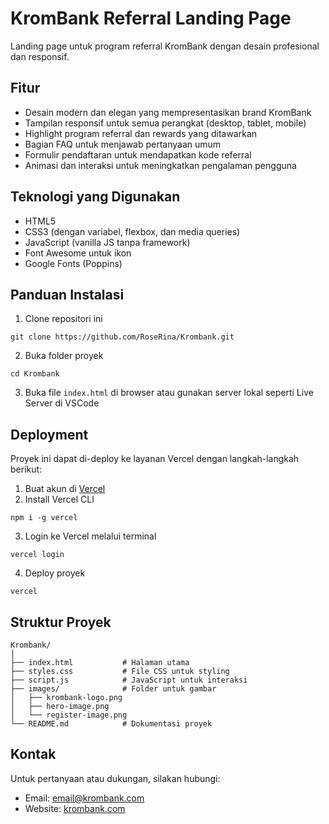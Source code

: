 # KromBank Referral Landing Page

Landing page untuk program referral KromBank dengan desain profesional dan responsif.

## Fitur

- Desain modern dan elegan yang mempresentasikan brand KromBank
- Tampilan responsif untuk semua perangkat (desktop, tablet, mobile)
- Highlight program referral dan rewards yang ditawarkan
- Bagian FAQ untuk menjawab pertanyaan umum
- Formulir pendaftaran untuk mendapatkan kode referral
- Animasi dan interaksi untuk meningkatkan pengalaman pengguna

## Teknologi yang Digunakan

- HTML5
- CSS3 (dengan variabel, flexbox, dan media queries)
- JavaScript (vanilla JS tanpa framework)
- Font Awesome untuk ikon
- Google Fonts (Poppins)

## Panduan Instalasi

1. Clone repositori ini
```
git clone https://github.com/RoseRina/Krombank.git
```

2. Buka folder proyek
```
cd Krombank
```

3. Buka file `index.html` di browser atau gunakan server lokal seperti Live Server di VSCode

## Deployment

Proyek ini dapat di-deploy ke layanan Vercel dengan langkah-langkah berikut:

1. Buat akun di [Vercel](https://vercel.com)
2. Install Vercel CLI
```
npm i -g vercel
```
3. Login ke Vercel melalui terminal
```
vercel login
```
4. Deploy proyek
```
vercel
```

## Struktur Proyek

```
Krombank/
│
├── index.html           # Halaman utama
├── styles.css           # File CSS untuk styling
├── script.js            # JavaScript untuk interaksi
├── images/              # Folder untuk gambar
│   ├── krombank-logo.png
│   ├── hero-image.png
│   └── register-image.png
└── README.md            # Dokumentasi proyek
```

## Kontak

Untuk pertanyaan atau dukungan, silakan hubungi:
- Email: [email@krombank.com](mailto:email@krombank.com)
- Website: [krombank.com](https://krombank.com) 